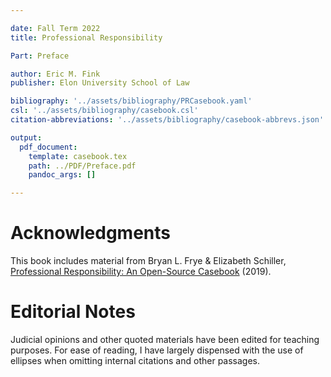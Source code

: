 ```yaml
---

date: Fall Term 2022
title: Professional Responsibility

Part: Preface

author: Eric M. Fink
publisher: Elon University School of Law

bibliography: '../assets/bibliography/PRCasebook.yaml'
csl: '../assets/bibliography/casebook.csl'
citation-abbreviations: '../assets/bibliography/casebook-abbrevs.json'

output:
  pdf_document:
    template: casebook.tex
    path: ../PDF/Preface.pdf
    pandoc_args: []

---
```


# Acknowledgments

This book includes material from Bryan L. Frye & Elizabeth Schiller, [Professional Responsibility: An Open-Source Casebook](https://uknowledge.uky.edu/lawfac_book/5/) (2019).

# Editorial Notes

Judicial opinions and other quoted materials have been edited for teaching purposes. For ease of reading, I have largely dispensed with the use of ellipses when omitting internal citations and other passages.

